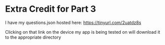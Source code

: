 # Extra Credit for Part 3 

I have my questions.json hosted here: https://tinyurl.com/2uatdz8s

Clicking on that link on the device my app is being tested on will download it to the appropriate directory
